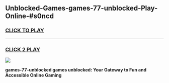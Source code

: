 
## Unblocked-Games-games-77-unblocked-Play-Online-#s0ncd
<h3>
<a href="https://premium.freeplayer.one?title=games-77-unblocked&ref=27F">CLICK TO PLAY</a></h3>
<hr>

<h3>
<a href="https://premium.freeplayer.one?title=games-77-unblocked&ref=27F">CLICK 2 PLAY</a>
  
</h3>

<a href="https://premium.freeplayer.one?title=games-77-unblocked&ref=27F"><img src="https://clearcache.store/games.png"></a>


**games-77-unblocked games unblocked: Your Gateway to Fun and Accessible Online Gaming**
